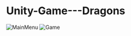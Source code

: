 # Unity-Game---Dragons
![MainMenu](https://github.com/ezzat223/Unity-Game---Dragons/assets/81256315/fbd578c7-6440-4b33-beb8-292ec1a8e271)
![Game](https://github.com/ezzat223/Unity-Game---Dragons/assets/81256315/3cfdfc74-8f26-42f2-ab0e-3f794e32416b)
